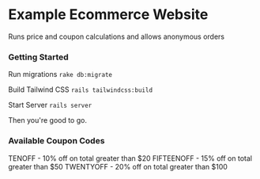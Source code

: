 # Example Ecommerce Website

Runs price and coupon calculations and allows anonymous orders

### Getting Started

Run migrations
```rake db:migrate```

Build Tailwind CSS
```rails tailwindcss:build```

Start Server
```rails server```

Then you're good to go.

### Available Coupon Codes
TENOFF - 10% off on total greater than $20
FIFTEENOFF - 15% off on total greater than $50
TWENTYOFF - 20% off on total greater than $100
